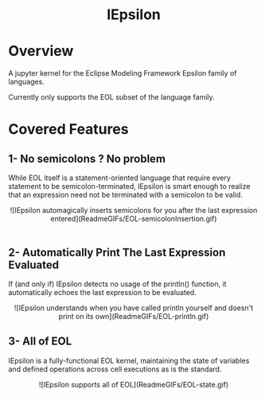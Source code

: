 <h1 align="center">
  IEpsilon
</h1>

# Overview

A jupyter kernel for the Eclipse Modeling Framework Epsilon family of languages. 

Currently only supports the EOL subset of the language family.

# Covered Features

## 1- No semicolons ? No problem 

While EOL itself is a statement-oriented language that require every statement to be semicolon-terminated, IEpsilon is smart enough to realize that an expression need not be terminated with a semicolon to be valid.

<div align="center">
![IEpsilon automagically inserts semicolons for you after the last expression entered](ReadmeGIFs/EOL-semicolonInsertion.gif)
</div>

<br/>

## 2- Automatically Print The Last Expression Evaluated

If (and only if) IEpsilon detects no usage of the println() function, it automatically echoes the last expression to be evaluated.

<div align="center">
![IEpsilon understands when you have called println yourself and doesn't print on its own](ReadmeGIFs/EOL-println.gif)
</div>

## 3- All of EOL 

IEpsilon is a fully-functional EOL kernel, maintaining the state of variables and defined operations across cell executions as is the standard.

<div align="center">
![IEpsilon supports all of EOL](ReadmeGIFs/EOL-state.gif)
</div>

